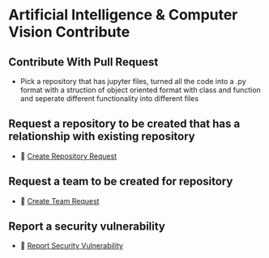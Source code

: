 # Artificial Intelligence & Computer Vision Contribute

## Contribute With Pull Request
- Pick a repository that has jupyter files, turned all the code into a .py format with a struction of object oriented format with class and function and seperate different functionality into different files

## Request a repository to be created that has a relationship with existing repository
- 🚀 [Create Repository Request](https://github.com/Robotics-Sensors/artificial_intelligence_computer_vision_innovations_contribute/issues/new/choose)

## Request a team to be created for repository
- 👥 [Create Team Request](https://github.com/Robotics-Sensors/artificial_intelligence_computer_vision_innovations_contribute/issues/new/choose)

## Report a security vulnerability 
- 🔐 [Report Security Vulnerability](https://github.com/Robotics-Sensors/artificial_intelligence_computer_vision_innovations_contribute/issues/new/choose)
